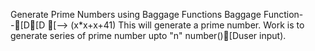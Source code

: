 Generate Prime Numbers using Baggage Functions
Baggage Function--[D[D [--> (x*x+x+41)
This will generate a prime number.
Work is to generate series of prime number upto "n" number()[Duser input).
